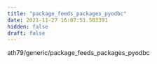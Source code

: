 ```yaml
---
title: "package_feeds_packages_pyodbc"
date: 2021-11-27 16:07:51.503391
hidden: false
draft: false
---
```


ath79/generic/package_feeds_packages_pyodbc


